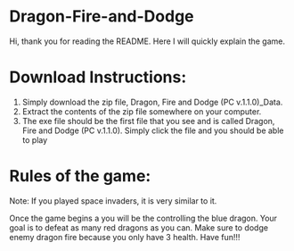 # Dragon-Fire-and-Dodge
Hi, thank you for reading the README. Here I will quickly explain the game.

# Download Instructions:
1) Simply download the zip file, Dragon, Fire and Dodge (PC v.1.1.0)_Data. 
2) Extract the contents of the zip file somewhere on your computer. 
3) The exe file should be the first file that you see and is called Dragon, Fire and Dodge (PC v.1.1.0). Simply click the file and you should be able to play

# Rules of the game:
Note: If you played space invaders, it is very similar to it.

Once the game begins a you will be the controlling the blue dragon. Your goal is to defeat as many red dragons as you can. Make sure to dodge enemy dragon fire because you only have 3 health. Have fun!!! 
